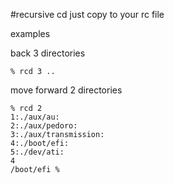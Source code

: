 #recursive cd
just copy to your rc file

examples

back 3 directories
```
% rcd 3 ..
```

move forward 2 directories
```
% rcd 2
1:./aux/au:
2:./aux/pedoro:
3:./aux/transmission:
4:./boot/efi:
5:./dev/ati:
4
/boot/efi %
```
